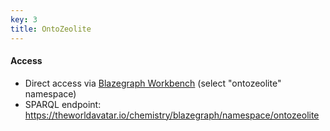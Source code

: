 ```yaml
---
key: 3
title: OntoZeolite
---
```


#### Access

- Direct access via [Blazegraph Workbench](https://theworldavatar.io/chemistry/blazegraph/ui/#query)  (select "ontozeolite" namespace)
- SPARQL endpoint: https://theworldavatar.io/chemistry/blazegraph/namespace/ontozeolite